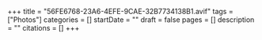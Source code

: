 +++
title = "56FE6768-23A6-4EFE-9CAE-32B7734138B1.avif"
tags = ["Photos"]
categories = []
startDate = ""
draft = false
pages = []
description = ""
citations = []
+++
